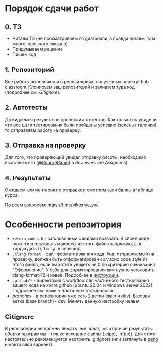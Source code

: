 # Порядок сдачи работ

## 0. ТЗ
* Читаем ТЗ (не просматриваем по диагонали, а правда читаем, там много полезного сказано).
* Придумываем решение
* Пишем код

## 1. Репозиторий
Все работы выполняются в репозиториях, полученных через github classroom.
Клонируем ваш репозиторий и заливаем туда код (подробнее см. _Gitignore_).

## 2. Автотесты
Дожидаемся результатов проверки автотестов.
Как только вы увидели, что все шаги тестирования были пройдены успешно (зеленые галочки), то отправляем работу на проверку.

## 3. Отправка на проверку
Для того, что проверяющий увидел отправку работы, необходимо выставить его ([@RonoveRaum](https://github.com/RonoveRaum)) в _Reviewers_ (не _Assignees_).

## 4. Результаты
Ожидаем комментарии по отправке и смотрим свои баллы в таблице курса.

По всем вопросам: https://t.me/viktoriya_yve

# Особенности репозитория
* `return_codes.h` - заголовочный с кодами возврата. В своем коде нужно использовать макросы из этого файла напрямую, а не хардкодить 0, 1 и т.д. в свой код
* `.clang-format` - файл форматирования кода. Код, отправляемый на проверку, должен быть отформатирован согласно code style из этого файла, если вы хотите увидеть не 0 по критерию оценивания "Оформление". У себя для форматирования вам нужно установить clang-format-12 и новее. Подробнее в [инструкции](https://docs.google.com/document/d/1rnDXh2Jxidppf81joDyM8XzNMINjpUYIfueFHSVCw9o/edit#heading=h.jauj3stwsulp).
* `.github/*` - директория с workflow для частичного тестирования вашего кода на хосте github (ubuntu 20.04 и windows server 2022). Подробнее см. ниже в _Частичное тестирование_
* _branches_ - в репозитории уже есть 2 ветки (main и dev). Базовая ветка (base branch) - dev. Менять данную настройку нельзя.

## Gitignore
В репозитерии не должны лежать .exe, idea/, .vs и прочие результаты сборки программы - только исходные файлы (.c(pp), .h(pp)).
Для этого настоятельно рекомендуется настроить .gitignore (или заглянуть в [репо](https://github.com/github/gitignore) и найти свой вариант).
